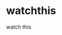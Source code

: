 watchthis
=========

watch this































































































































































































